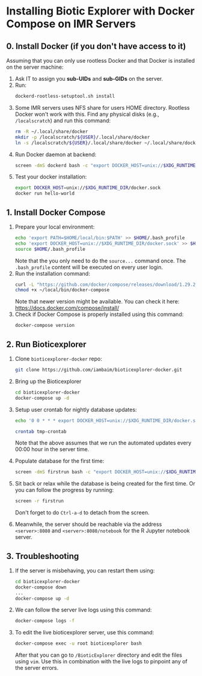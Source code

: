 # Installing Biotic Explorer with Docker Compose on IMR Servers

## 0. Install Docker (if you don't have access to it)
Assuming that you can only use rootless Docker and that Docker is installed on the server machine:

1. Ask IT to assign you **sub-UIDs** and **sub-GIDs** on the server.
2. Run:
   ```bash 
   dockerd-rootless-setuptool.sh install
   ```
3. Some IMR servers uses NFS share for users HOME directory. Rootless Docker won't work with this. Find any physical disks (e.g., `/localscratch`) and run this command:
   ```bash
   rm -R ~/.local/share/docker
   mkdir -p /localscratch/${USER}/.local/share/docker
   ln -s /localscratch/${USER}/.local/share/docker ~/.local/share/docker
   ```
4. Run Docker daemon at backend:
   ```bash
   screen -dmS dockerd bash -c "export DOCKER_HOST=unix://$XDG_RUNTIME_DIR/docker.sock && dockerd-rootless.sh"
   ```
5. Test your docker installation:
   ```bash
   export DOCKER_HOST=unix://$XDG_RUNTIME_DIR/docker.sock
   docker run hello-world
   ```

## 1. Install Docker Compose
1. Prepare your local environment:
   ```bash
   echo 'export PATH=$HOME/local/bin:$PATH' >> $HOME/.bash_profile
   echo 'export DOCKER_HOST=unix://$XDG_RUNTIME_DIR/docker.sock' >> $HOME/.bash_profile
   source $HOME/.bash_profile
   ```
   Note that the you only need to do the `source...` command once. The `.bash_profile` content will be executed on every user login.
2. Run the installation command:
   ```bash
   curl -L "https://github.com/docker/compose/releases/download/1.29.2/docker-compose-$(uname -s)-$(uname -m)" -o ~/local/bin/docker-compose
   chmod +x ~/local/bin/docker-compose
   ```
   Note that newer version might be available. You can check it here: https://docs.docker.com/compose/install/
3. Check if Docker Compose is properly installed using this command:
   ```bash
   docker-compose version
   ```

## 2. Run Bioticexplorer
1. Clone `bioticexplorer-docker` repo:
   ```bash
   git clone https://github.com/iambaim/bioticexplorer-docker.git
   ```
2. Bring up the Bioticexplorer
   ```bash
   cd bioticexplorer-docker
   docker-compose up -d
   ```
3. Setup user crontab for nightly database updates:
   ```bash
   echo '0 0 * * * export DOCKER_HOST=unix://$XDG_RUNTIME_DIR/docker.sock && export PATH=/home/${USER}/local/bin:$PATH && export COMPOSE_INTERACTIVE_NO_CLI=1 && cd' $(pwd) '&& ./script/db-update.sh > '$(pwd)'/run.log 2>&1' > tmp-crontab
   
   crontab tmp-crontab
   ```
   Note that the above assumes that we run the automated updates every 00:00 hour in the server time.
4. Populate database for the first time:
   ```bash
   screen -dmS firstrun bash -c "export DOCKER_HOST=unix://$XDG_RUNTIME_DIR/docker.sock && ./script/db-update.sh"
   ```
5. Sit back or relax while the database is being created for the first time. Or you can follow the progress by running:
   ```bash 
   screen -r firstrun
   ```
   Don't forget to do `Ctrl-a-d` to detach from the screen.

6. Meanwhile, the server should be reachable via the address `<server>:8080` and `<server>:8080/notebook` for the R Jupyter notebook server.

## 3. Troubleshooting
1. If the server is misbehaving, you can restart them using:
   ```bash
   cd bioticexplorer-docker
   docker-compose down
   ...
   docker-compose up -d
   ```

2. We can follow the server live logs using this command:
   ```bash
   docker-compose logs -f
   ```

3. To edit the live bioticexplorer server, use this command: 
   ```bash
   docker-compose exec -u root bioticexplorer bash
   ```
   After that you can go to `/BioticExplorer` directory and edit the files using `vim`. Use this in combination with the live logs to pinpoint any of the server errors.

